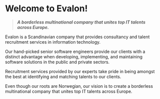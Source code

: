 # Welcome to Evalon!

> ***A borderless multinational company that unites top IT talents across Europe.***

Evalon is a Scandinavian company that provides consultancy and talent recruitment services in information technology.

Our hand-picked senior software engineers provide our clients with a distinct advantage when developing, implementing, and maintaining software solutions in the public and private sectors.

Recruitment services provided by our experts take pride in being amongst the best at identifying and matching talents to our clients.

Even though our roots are Norwegian, our vision is to create a borderless multinational company that unites top IT talents across Europe.
